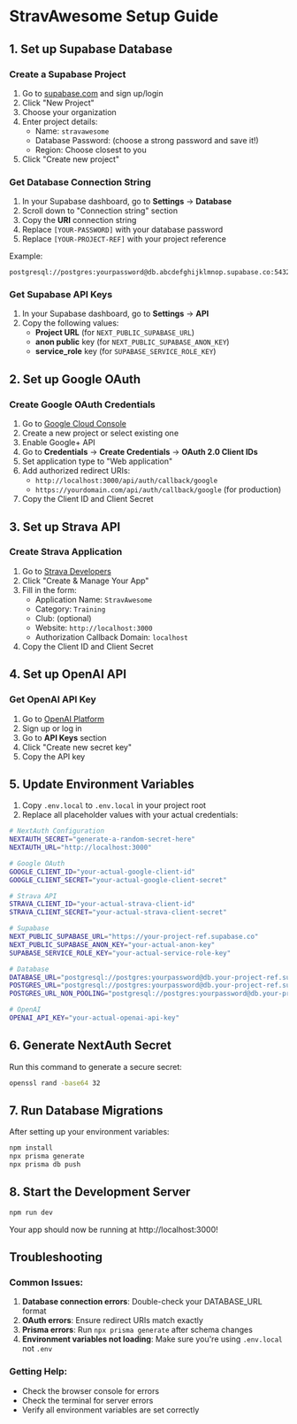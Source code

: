 # StravAwesome Setup Guide

## 1. Set up Supabase Database

### Create a Supabase Project
1. Go to [supabase.com](https://supabase.com) and sign up/login
2. Click "New Project"
3. Choose your organization
4. Enter project details:
   - Name: `stravawesome`
   - Database Password: (choose a strong password and save it!)
   - Region: Choose closest to you
4. Click "Create new project"

### Get Database Connection String
1. In your Supabase dashboard, go to **Settings** → **Database**
2. Scroll down to "Connection string" section
3. Copy the **URI** connection string
4. Replace `[YOUR-PASSWORD]` with your database password
5. Replace `[YOUR-PROJECT-REF]` with your project reference

Example:
```
postgresql://postgres:yourpassword@db.abcdefghijklmnop.supabase.co:5432/postgres
```

### Get Supabase API Keys
1. In your Supabase dashboard, go to **Settings** → **API**
2. Copy the following values:
   - **Project URL** (for `NEXT_PUBLIC_SUPABASE_URL`)
   - **anon public** key (for `NEXT_PUBLIC_SUPABASE_ANON_KEY`)
   - **service_role** key (for `SUPABASE_SERVICE_ROLE_KEY`)

## 2. Set up Google OAuth

### Create Google OAuth Credentials
1. Go to [Google Cloud Console](https://console.cloud.google.com)
2. Create a new project or select existing one
3. Enable Google+ API
4. Go to **Credentials** → **Create Credentials** → **OAuth 2.0 Client IDs**
5. Set application type to "Web application"
6. Add authorized redirect URIs:
   - `http://localhost:3000/api/auth/callback/google`
   - `https://yourdomain.com/api/auth/callback/google` (for production)
7. Copy the Client ID and Client Secret

## 3. Set up Strava API

### Create Strava Application
1. Go to [Strava Developers](https://developers.strava.com)
2. Click "Create & Manage Your App"
3. Fill in the form:
   - Application Name: `StravAwesome`
   - Category: `Training`
   - Club: (optional)
   - Website: `http://localhost:3000`
   - Authorization Callback Domain: `localhost`
4. Copy the Client ID and Client Secret

## 4. Set up OpenAI API

### Get OpenAI API Key
1. Go to [OpenAI Platform](https://platform.openai.com)
2. Sign up or log in
3. Go to **API Keys** section
4. Click "Create new secret key"
5. Copy the API key

## 5. Update Environment Variables

1. Copy `.env.local` to `.env.local` in your project root
2. Replace all placeholder values with your actual credentials:

```bash
# NextAuth Configuration
NEXTAUTH_SECRET="generate-a-random-secret-here"
NEXTAUTH_URL="http://localhost:3000"

# Google OAuth
GOOGLE_CLIENT_ID="your-actual-google-client-id"
GOOGLE_CLIENT_SECRET="your-actual-google-client-secret"

# Strava API
STRAVA_CLIENT_ID="your-actual-strava-client-id"
STRAVA_CLIENT_SECRET="your-actual-strava-client-secret"

# Supabase
NEXT_PUBLIC_SUPABASE_URL="https://your-project-ref.supabase.co"
NEXT_PUBLIC_SUPABASE_ANON_KEY="your-actual-anon-key"
SUPABASE_SERVICE_ROLE_KEY="your-actual-service-role-key"

# Database
DATABASE_URL="postgresql://postgres:yourpassword@db.your-project-ref.supabase.co:5432/postgres"
POSTGRES_URL="postgresql://postgres:yourpassword@db.your-project-ref.supabase.co:5432/postgres"
POSTGRES_URL_NON_POOLING="postgresql://postgres:yourpassword@db.your-project-ref.supabase.co:5432/postgres"

# OpenAI
OPENAI_API_KEY="your-actual-openai-api-key"
```

## 6. Generate NextAuth Secret

Run this command to generate a secure secret:
```bash
openssl rand -base64 32
```

## 7. Run Database Migrations

After setting up your environment variables:

```bash
npm install
npx prisma generate
npx prisma db push
```

## 8. Start the Development Server

```bash
npm run dev
```

Your app should now be running at http://localhost:3000!

## Troubleshooting

### Common Issues:
1. **Database connection errors**: Double-check your DATABASE_URL format
2. **OAuth errors**: Ensure redirect URIs match exactly
3. **Prisma errors**: Run `npx prisma generate` after schema changes
4. **Environment variables not loading**: Make sure you're using `.env.local` not `.env`

### Getting Help:
- Check the browser console for errors
- Check the terminal for server errors
- Verify all environment variables are set correctly